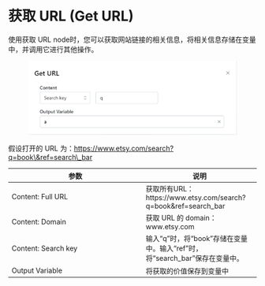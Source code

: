 # 获取 URL (Get URL)

使用获取 URL node时，您可以获取网站链接的相关信息，将相关信息存储在变量中，并调用它进行其他操作。&#x20;

<figure><img src="../../.gitbook/assets/image (1) (1) (1) (1) (1) (1).png" alt=""><figcaption></figcaption></figure>

假设打开的 URL 为：https://www.etsy.com/search?q=book\&ref=search\_bar

<table><thead><tr><th width="258">参数</th><th>说明</th></tr></thead><tbody><tr><td>Content: Full URL</td><td>获取所有URL：https://www.etsy.com/search?q=book&#x26;ref=search_bar</td></tr><tr><td>Content: Domain</td><td>获取 URL 的 domain：www.etsy.com</td></tr><tr><td>Content: Search key</td><td>输入“q”时，将“book”存储在变量中。输入“ref”时，将“search_bar”保存在变量中。</td></tr><tr><td>Output Variable</td><td>将获取的价值保存到变量中</td></tr></tbody></table>
